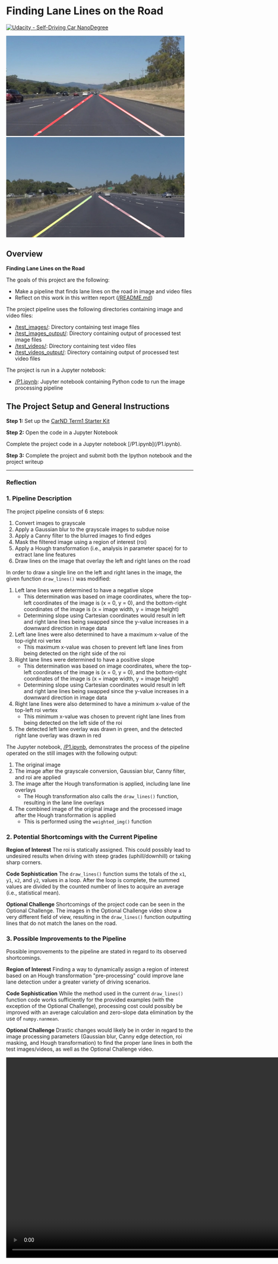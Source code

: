 # **Finding Lane Lines on the Road** 
[![Udacity - Self-Driving Car NanoDegree](https://s3.amazonaws.com/udacity-sdc/github/shield-carnd.svg)](http://www.udacity.com/drive)

<img src="examples/laneLines_thirdPass.jpg" width="480" alt="Udacity Combined Image" />
<img src="test_images_output/solidYellowLeft.jpg" width="480" alt="My Combined Image" />

Overview
---

<!-- When we drive, we use our eyes to decide where to go.  The lines on the road that show us where the lanes are act as our constant reference for where to steer the vehicle.  Naturally, one of the first things we would like to do in developing a self-driving car is to automatically detect lane lines using an algorithm.-->

<!-- In this project you will detect lane lines in images using Python and OpenCV.  OpenCV means "Open-Source Computer Vision", which is a package that has many useful tools for analyzing images.  

<!-- To complete the project, two files will be submitted: a file containing project code and a file containing a brief write up explaining your solution. We have included template files to be used both for the [code](https://github.com/udacity/CarND-LaneLines-P1/blob/master/P1.ipynb) and the [writeup](https://github.com/udacity/CarND-LaneLines-P1/blob/master/writeup_template.md).The code file is called P1.ipynb and the writeup template is writeup_template.md  -->

<!-- To meet specifications in the project, take a look at the requirements in the [project rubric](https://review.udacity.com/#!/rubrics/322/view) -->

**Finding Lane Lines on the Road**

The goals of this project are the following:
* Make a pipeline that finds lane lines on the road in image and video files
* Reflect on this work in this written report ([/README.md](/README.md))

The project pipeline uses the following directories containing image and video files:
- [/test_images/](/test_images/): Directory containing test image files
- [/test_images_output/](/test_images_output/): Directory containing output of processed test image files
- [/test_videos/](/test_videos/): Directory containing test video files
- [/test_videos_output/](/test_videos_output/): Directory containing output of processed test video files

The project is run in a Jupyter notebook:
- [/P1.ipynb](/P1.ipynb): Jupyter notebook containing Python code to run the image processing pipeline

<!-- [/examples/]: # (Example Images) -->
<!-- [image1]: ./examples/grayscale.jpg "Grayscale" -->


<!-- Creating a Great Writeup -->
<!-- --- -->
<!-- For this project, a great writeup should provide a detailed response to the "Reflection" section of the [project rubric](https://review.udacity.com/#!/rubrics/322/view). There are three parts to the reflection: -->

<!-- 1. Describe the pipeline -->

<!-- 2. Identify any shortcomings -->

<!-- 3. Suggest possible improvements -->

<!-- We encourage using images in your writeup to demonstrate how your pipeline works.   -->

<!-- All that said, please be concise!  We're not looking for you to write a book here: just a brief description. -->

<!-- You're not required to use markdown for your writeup.  If you use another method please just submit a pdf of your writeup. Here is a link to a [writeup template file](https://github.com/udacity/CarND-LaneLines-P1/blob/master/writeup_template.md).  -->


The Project Setup and General Instructions
---

<!-- ## If you have already installed the [CarND Term1 Starter Kit](https://github.com/udacity/CarND-Term1-Starter-Kit/blob/master/README.md) you should be good to go!   If not, you should install the starter kit to get started on this project. ## -->

**Step 1:** Set up the [CarND Term1 Starter Kit](https://github.com/udacity/CarND-Term1-Starter-Kit/blob/master/README.md) <!-- if you haven't already. -->

**Step 2:** Open the code in a Jupyter Notebook

<!-- You will -->Complete the project code in a Jupyter notebook [/P1.ipynb](/P1.ipynb).  <!--  If you are unfamiliar with Jupyter Notebooks, check out [Udacity's free course on Anaconda and Jupyter Notebooks](https://classroom.udacity.com/courses/ud1111) to get started. -->

<!-- Jupyter is an Ipython notebook where you can run blocks of code and see results interactively.  All the code for this project is contained in a Jupyter notebook. To start Jupyter in your browser, use terminal to navigate to your project directory and then run the following command at the terminal prompt (be sure you've activated your Python 3 carnd-term1 environment as described in the [CarND Term1 Starter Kit](https://github.com/udacity/CarND-Term1-Starter-Kit/blob/master/README.md) installation instructions!): -->

<!-- `> jupyter notebook` -->

<!-- A browser window will appear showing the contents of the current directory.  Click on the file called "P1.ipynb".  Another browser window will appear displaying the notebook.  Follow the instructions in the notebook to complete the project. -->

**Step 3:** Complete the project and submit both the Ipython notebook and the project writeup

---

### Reflection

### 1. Pipeline Description

The project pipeline consists of 6 steps:

1. Convert images to grayscale
2. Apply a Gaussian blur to the grayscale images to subdue noise
3. Apply a Canny filter to the blurred images to find edges
4. Mask the filtered image using a region of interest (roi)
5. Apply a Hough transformation (i.e., analysis in parameter space) for to extract lane line features
6. Draw lines on the image that overlay the left and right lanes on the road

In order to draw a single line on the left and right lanes in the image, the given function `draw_lines()` was modified:

1. Left lane lines were determined to have a negative slope
    - This determination was based on image coordinates, where the top-left coordinates of the image is (x = 0, y = 0), and the bottom-right coordinates of the image is (x = image width, y = image height)  
    - Determining slope using Cartesian coordinates would result in left and right lane lines being swapped since the y-value increases in a downward direction in image data
2. Left lane lines were also determined to have a maximum x-value of the top-right roi vertex
    - This maximum x-value was chosen to prevent left lane lines from being detected on the right side of the roi
3. Right lane lines were determined to have a positive slope
    - This determination was based on image coordinates, where the top-left coordinates of the image is (x = 0, y = 0), and the bottom-right coordinates of the image is (x = image width, y = image height)  
    - Determining slope using Cartesian coordinates would result in left and right lane lines being swapped since the y-value increases in a downward direction in image data
4. Right lane lines were also determined to have a minimum x-value of the top-left roi vertex
    - This minimum x-value was chosen to prevent right lane lines from being detected on the left side of the roi
5. The detected left lane overlay was drawn in green, and the detected right lane overlay was drawn in red

<!-- If you'd like to include images to show how the pipeline works, here is how to include an image: -->
The Jupyter notebook, [/P1.ipynb](P1.ipynb), demonstrates the process of the pipeline operated on the still images with the following output:

1. The original image
2. The image after the grayscale conversion, Gaussian blur, Canny filter, and roi are applied
3. The image after the Hough transformation is applied, including lane line overlays
    - The Hough transformation also calls the `draw_lines()` function, resulting in the lane line overlays
4. The combined image of the original image and the processed image after the Hough transformation is applied
    - This is performed using the `weighted_img()` function

<!-- ![alt text][image1] -->


### 2. Potential Shortcomings with the Current Pipeline

**Region of Interest**
The roi is statically assigned.  This could possibly lead to undesired results when driving with steep grades (uphill/downhill) or taking sharp corners.

**Code Sophistication**
The `draw_lines()` function sums the totals of the `x1`, `y1`, `x2`, and `y2`, values in a loop.  After the loop is complete, the summed values are divided by the counted number of lines to acquire an average (i.e., statistical mean).  

**Optional Challenge**
Shortcomings of the project code can be seen in the Optional Challenge.  The images in the Optional Challenge video show a very different field of view, resulting in the `draw_lines()` function outputting lines that do not match the lanes on the road. 

<!--One potential shortcoming would be what would happen when ...  -->

<!--Another shortcoming could be ... -->


### 3. Possible Improvements to the Pipeline

Possible improvements to the pipeline are stated in regard to its observed shortcomings.

**Region of Interest**
Finding a way to dynamically assign a region of interest based on an Hough transformation "pre-processing" could improve lane lane detection under a greater variety of driving scenarios.

**Code Sophistication**
While the method used in the current `draw_lines()` function code works sufficiently for the provided examples (with the exception of the Optional Challenge), processing cost could possibly be improved with an average calculation and zero-slope data elimination by the use of `numpy.nanmean`.  

**Optional Challenge**
Drastic changes would likely be in order in regard to the image processing parameters (Gaussian blur, Canny edge detection, roi masking, and Hough transformation) to find the proper lane lines in both the test images/videos, as well as the Optional Challenge video.

<!-- A possible improvement would be to ... -->


<!-- ## How to write a README -->
<!-- A well written README file can enhance your project and portfolio.  Develop your abilities to create professional README files by completing [this free course](https://www.udacity.com/course/writing-readmes--ud777). -->

<video width="960" height="540" controls><source src="test_videos_output/solidWhiteRight.mp4"></video>
